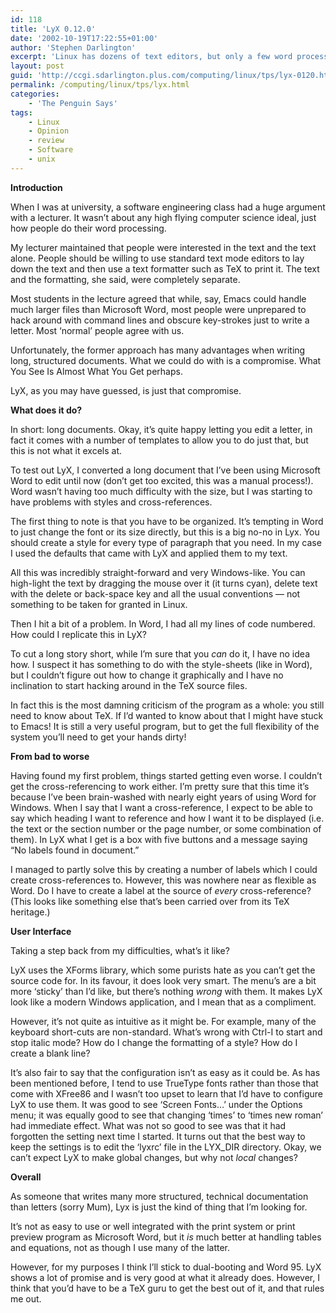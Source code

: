 ```yaml
---
id: 118
title: 'LyX 0.12.0'
date: '2002-10-19T17:22:55+01:00'
author: 'Stephen Darlington'
excerpt: 'Linux has dozens of text editors, but only a few word processors. Stephen Darlington takes a look at one of the best known freeware offerings. '
layout: post
guid: 'http://ccgi.sdarlington.plus.com/computing/linux/tps/lyx-0120.html'
permalink: /computing/linux/tps/lyx.html
categories:
    - 'The Penguin Says'
tags:
    - Linux
    - Opinion
    - review
    - Software
    - unix
---
```


**Introduction**

When I was at university, a software engineering class had a huge argument with a lecturer. It wasn’t about any high flying computer science ideal, just how people do their word processing.

My lecturer maintained that people were interested in the text and the text alone. People should be willing to use standard text mode editors to lay down the text and then use a text formatter such as TeX to print it. The text and the formatting, she said, were completely separate.

Most students in the lecture agreed that while, say, Emacs could handle much larger files than Microsoft Word, most people were unprepared to hack around with command lines and obscure key-strokes just to write a letter. Most ‘normal’ people agree with us.

Unfortunately, the former approach has many advantages when writing long, structured documents. What we could do with is a compromise. What You See Is Almost What You Get perhaps.

LyX, as you may have guessed, is just that compromise.

**What does it do?**

In short: long documents. Okay, it’s quite happy letting you edit a letter, in fact it comes with a number of templates to allow you to do just that, but this is not what it excels at.

To test out LyX, I converted a long document that I’ve been using Microsoft Word to edit until now (don’t get too excited, this was a manual process!). Word wasn’t having too much difficulty with the size, but I was starting to have problems with styles and cross-references.

The first thing to note is that you have to be organized. It’s tempting in Word to just change the font or its size directly, but this is a big no-no in Lyx. You should create a style for every type of paragraph that you need. In my case I used the defaults that came with LyX and applied them to my text.

All this was incredibly straight-forward and very Windows-like. You can high-light the text by dragging the mouse over it (it turns cyan), delete text with the delete or back-space key and all the usual conventions — not something to be taken for granted in Linux.

Then I hit a bit of a problem. In Word, I had all my lines of code numbered. How could I replicate this in LyX?

To cut a long story short, while I’m sure that you *can* do it, I have no idea how. I suspect it has something to do with the style-sheets (like in Word), but I couldn’t figure out how to change it graphically and I have no inclination to start hacking around in the TeX source files.

In fact this is the most damning criticism of the program as a whole: you still need to know about TeX. If I’d wanted to know about that I might have stuck to Emacs! It is still a very useful program, but to get the full flexibility of the system you’ll need to get your hands dirty!

**From bad to worse**

Having found my first problem, things started getting even worse. I couldn’t get the cross-referencing to work either. I’m pretty sure that this time it’s because I’ve been brain-washed with nearly eight years of using Word for Windows. When I say that I want a cross-reference, I expect to be able to say which heading I want to reference and how I want it to be displayed (i.e. the text or the section number or the page number, or some combination of them). In LyX what I get is a box with five buttons and a message saying “No labels found in document.”

I managed to partly solve this by creating a number of labels which I could create cross-references to. However, this was nowhere near as flexible as Word. Do I have to create a label at the source of *every* cross-reference? (This looks like something else that’s been carried over from its TeX heritage.)

**User Interface**

Taking a step back from my difficulties, what’s it like?

LyX uses the XForms library, which some purists hate as you can’t get the source code for. In its favour, it does look very smart. The menu’s are a bit more ‘sticky’ than I’d like, but there’s nothing *wrong* with them. It makes LyX look like a modern Windows application, and I mean that as a compliment.

However, it’s not quite as intuitive as it might be. For example, many of the keyboard short-cuts are non-standard. What’s wrong with Ctrl-I to start and stop italic mode? How do I change the formatting of a style? How do I create a blank line?

It’s also fair to say that the configuration isn’t as easy as it could be. As has been mentioned before, I tend to use TrueType fonts rather than those that come with XFree86 and I wasn’t too upset to learn that I’d have to configure LyX to use them. It was good to see ‘Screen Fonts…’ under the Options menu; it was equally good to see that changing ‘times’ to ‘times new roman’ had immediate effect. What was not so good to see was that it had forgotten the setting next time I started. It turns out that the best way to keep the settings is to edit the ‘lyxrc’ file in the LYX\_DIR directory. Okay, we can’t expect LyX to make global changes, but why not *local* changes?

**Overall**

As someone that writes many more structured, technical documentation than letters (sorry Mum), Lyx is just the kind of thing that I’m looking for.

It’s not as easy to use or well integrated with the print system or print preview program as Microsoft Word, but it *is* much better at handling tables and equations, not as though I use many of the latter.

However, for my purposes I think I’ll stick to dual-booting and Word 95. LyX shows a lot of promise and is very good at what it already does. However, I think that you’d have to be a TeX guru to get the best out of it, and that rules me out.